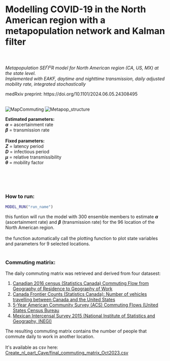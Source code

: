# Modelling COVID-19 in the North American region with a metapopulation network and Kalman filter<br/><br/>

_Metapopulation SEI<sup>r</sup>I<sup>u</sup>R model for North American region (CA, US, MX) at the state level. <br/>
Implemented with EAKF, daytime and nighttime transmission, daily adjusted mobility rate, integrated stochastically_
<p float="left">
medRxiv preprint: https://doi.org/10.1101/2024.06.05.24308495<br/><br/>

![MapCommuting](https://github.com/user-attachments/assets/aef9b42d-e2cb-4355-87fc-d3d9e670cbb0)
![Metapop_structure](https://github.com/user-attachments/assets/2f386e76-9c25-42fe-9cb7-76be5f799259)

**Estimated parameters:**<br/>
**_α_** = ascertainment rate<br/>
**_β_** = transmission rate<br/>
<br/>
**Fixed parameters:**<br/>
**_Z_** = latency period<br/>
**_D_** = infectious period<br/>
**_µ_** = relative transmissibility<br/>
**_θ_** = mobility factor<br/><br/>

<br/><br/>
### How to run:
```Matlab
MODEL_RUN("run_name")
```
this funtion will run the model with 300 ensemble members to estimate **_α_** (ascertainment rate) and **_β_** (transmission rate) for the 96 location of the North American region.<br/><br/>
the function automatically call the plotting function to plot state variables and parameters for 9 selected locations.<br/><br/>
### Commuting matirix:
The daily commuting matrix was retrieved and derived from four datasest:<br/>
1) [Canadian 2016 census (Statistics Canada) Commuting Flow from Geography of Residence to Geography of Work](https://www12.statcan.gc.ca/census-recensement/2016/dp-pd/dt-td/Rp-eng.cfm?TABID=4&LANG=E&A=R&APATH=3&DETAIL=0&DIM=0&FL=A&FREE=0&GC=0&GL=-1&GID=1354564&GK=0&GRP=1&O=D&PID=111333&PRID=10&PTYPE=109445&S=0&SHOWALL=0&SUB=0&Temporal=2017&THEME=125&VID=0&VNAMEE=&VNAMEF=%20(2017)&D1=0&D2=0&D3=0&D4=0&D5=0&D6=0)<br/>
2) [Canada Frontier Counts (Statistics Canada): Number of vehicles travelling between Canada and the United States](https://www150.statcan.gc.ca/t1/tbl1/en/tv.action?pid=2410000201)<br/>
3) [5-Year American Community Survey (ACS) Commuting Flows (United States Census Bureau](https://www.census.gov/data/tables/2015/demo/metro-micro/commuting-flows-2015.html)<br/>
4) [Mexican Intercensal Survey 2015 (National Institute of Statistics and Geography, INEGI)](https://en.www.inegi.org.mx/programas/intercensal/2015/#Microdatos)<br/>

The resulting commuting matrix contains the number of people that commute daily to work in another location.<br/><br/>
It's available as csv here:
[Create_nl_part_Cave/final_commuting_matrix_Oct2023.csv](Create_nl_part_Cave/final_commuting_matrix_Oct2023.csv)
<br/>

